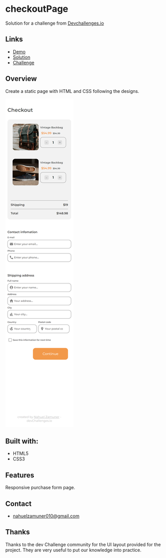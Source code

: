 # checkoutPage

Solution for a challenge from [Devchallenges.io](http://devchallenges.io)

<h2>Links</h2>

- [Demo](https://www.figma.com/file/4B0x88GhiZvgVlcQPSQ73D/checkout-page-challenge?node-id=0%3A1)
- [Solution](https://nahuelzamuner.github.io/checkoutPage/)
- [Challenge](https://devchallenges.io/challenges/0J1NxxGhOUYVqihwegfO)

<h2>Overview</h2>
Create a static page with HTML and CSS following the designs.

![ScreenShoot Mobile Version](./CSS/assets/screenshot.png)

<h2>Built with:</h2>

- HTML5
- CSS3

<h2>Features</h2>
Responsive purchase form page.

<h2>Contact</h2>

- nahuelzamuner010@gmail.com

<h2>Thanks</h2>

Thanks to the dev Challenge community for the UI layout provided for the project. They are very useful to put our knowledge into practice.

